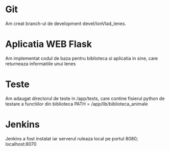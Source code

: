 <h1>Git</h1>
Am creat branch-ul de development devel/IonVlad_lenes.
<br>
<h1>Aplicatia WEB Flask</h1>
Am implementat codul de baza pentru biblioteca si aplicatia in sine, care returneaza informatiile unui lenes
<h1>Teste</h1>
Am adaugat directorul de teste in /app/tests, care contine fisierul python de testare a functiilor din biblioteca
PATH = /app/lib/biblioteca_animale
<h1>Jenkins</h1>
Jenkins a fost instalat iar serverul ruleaza local pe portul 8080; localhost:8070
